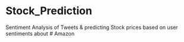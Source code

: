 # Stock_Prediction
 Sentiment Analysis of Tweets &amp; predicting Stock prices based on user sentiments about # Amazon
